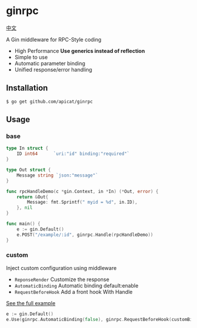 # ginrpc

[中文](readme_zh.md)

A Gin middleware for RPC-Style coding

- High Performance **Use generics instead of reflection**
- Simple to use
- Automatic parameter binding
- Unified response/error handling


## Installation

```
$ go get github.com/apicat/ginrpc
```

## Usage

### base
```go
type In struct {
	ID int64      `uri:"id" binding:"required"`
}

type Out struct {
	Message string `json:"message"`
}

func rpcHandleDemo(c *gin.Context, in *In) (*Out, error) {
	return &Out{
		Message: fmt.Sprintf(" myid = %d", in.ID),
	}, nil
}

func main() {
	e := gin.Default()
	e.POST("/example/:id", ginrpc.Handle(rpcHandleDemo))
}

```


### custom
Inject custom configuration using middleware

- `ReponseRender` Customize the response
- `AutomaticBinding` Automatic binding default:enable
- `RequestBeforeHook` Add a front hook With Handle

[See the full example](examples/custom/main.go)

```go
e := gin.Default()
e.Use(ginrpc.AutomaticBinding(false), ginrpc.RequestBeforeHook(customBind))
```

